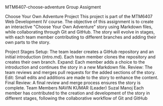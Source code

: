 MTM6407-choose-adventure
Group Assigment

Choose Your Own Adventure Project
This project is part of the MTM6407 Web Development IV course. The objective of this assignment is to create an interactive "Choose Your Own Adventure" story using Markdown files, while collaborating through Git and GitHub. The story will evolve in stages, with each team member contributing to different branches and adding their own parts to the story.

Project Stages
Setup: The team leader creates a GitHub repository and an initial introduction (intro.md). Each team member clones the repository and creates their own branch.
Expand: Each member adds a choice to the introduction and continues the story in a new Markdown file.
Review: The team reviews and merges pull requests for the added sections of the story.
Edit: Small edits and additions are made to the story to enhance the content.
Final Review: A final review and merge process ensures the story is complete.
Team Members
NAVIN KUMAR (Leader)
Suzal
Manoj
Each member has contributed to the creation and development of the story in different stages, following the collaborative workflow of Git and GitHub
